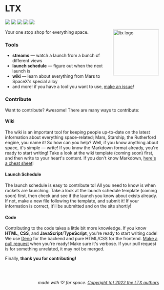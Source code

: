 # LTX

<img src="https://img.shields.io/github/workflow/status/jordanreger/ltx/Deno?color=ff9a51"> <img src="https://img.shields.io/github/license/jordanreger/ltx?color=ff9a51"> <img src="https://img.shields.io/github/stars/jordanreger/ltx?color=ff9a51"> <img src="https://img.shields.io/github/issues/jordanreger/ltx?color=ff9a51"> <img src="https://img.shields.io/tokei/lines/github/jordanreger/ltx?color=ff9a51">

<img align="right" src="https://ltx.deno.dev/bin/logo.svg" height="150px" alt="ltx logo">

Your one stop shop for everything space. 

### Tools

- **streams** — watch a launch from a bunch of different views
- **launch schedule** — figure out when the next launch is
- **wiki** — learn about everything from Mars to SpaceX's special alloy
- and more! if you have a tool you want to use, <a href="https://github.com/jordanreger/ltx/issues/new">make an issue</a>!

### Contribute

Want to contribute? Awesome! There are many ways to contribute: 

#### Wiki
The wiki is an important tool for keeping people up-to-date on the latest information about everything space-related; Mars, Starship, the Rutherford engine, you name it! So how can you help? Well, if you know anything about space, it's simple — write! If you know the Markdown format already, you're ready to start writing! Take a look at the wiki template (coming soon) first, and then write to your heart's content. If you don't know Markdown, <a href="https://www.markdownguide.org/cheat-sheet/">here's a cheat sheet</a>!

#### Launch Schedule
The launch schedule is easy to contribute to! All you need to know is when rockets are launching. Take a look at the launch schedule template (coming soon) first, then check and see if the launch you know about exists already. If not, make a new file following the template, and submit it! If your information is correct, it'll be submitted and on the site shortly!

#### Code
Contributing to the code takes a little bit more knowledge. If you know **HTML**, **CSS**, and **JavaScript**/**TypeScript**, you're ready to start writing code! We use <a href="https://deno.land">Deno</a> for the backend and pure HTML/CSS for the frontend. <a href="">Make a pull request</a> when you're ready! Make sure it's verbose. If your pull request is for something unrelated, it may not be merged.

Finally, **thank you for contributing!**

<br/>
<br/>

<div align="right">

*made with ♡ for space. <a href="https://github.com/jordanreger/ltx/blob/main/LICENSE">Copyright (c) 2022 the LTX authors</a>*

</div>